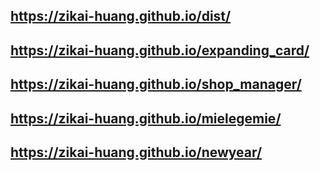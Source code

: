 ## https://zikai-huang.github.io/dist/
## https://zikai-huang.github.io/expanding_card/
## https://zikai-huang.github.io/shop_manager/
## https://zikai-huang.github.io/mielegemie/
## https://zikai-huang.github.io/newyear/
